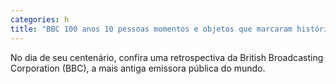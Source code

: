 ```yaml
---
categories: h
title: "BBC 100 anos 10 pessoas momentos e objetos que marcaram história da empresa"
---
```

No dia de seu centenário, confira uma retrospectiva da British Broadcasting Corporation (BBC), a mais antiga emissora pública do mundo.